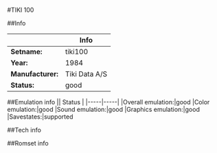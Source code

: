 #TIKI 100

##Info

||Info|
|-----|-----|
|**Setname:**|tiki100
|**Year:**|1984
|**Manufacturer:**|Tiki Data A/S
|**Status:**|good

##Emulation info
|| Status |
|-----|-----|
|Overall emulation:|good
|Color emulation:|good
|Sound emulation:|good
|Graphics emulation:|good
|Savestates:|supported

##Tech info

##Romset info

<!--- START OF EDITED COMMENT DO NOT TOUCH TEXT ABOVE-->
